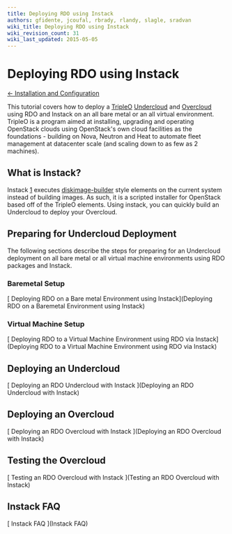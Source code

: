 ```yaml
---
title: Deploying RDO using Instack
authors: gfidente, jcoufal, rbrady, rlandy, slagle, sradvan
wiki_title: Deploying RDO using Instack
wiki_revision_count: 31
wiki_last_updated: 2015-05-05
---
```


# Deploying RDO using Instack

[ ← Installation and Configuration](Install)

This tutorial covers how to deploy a [TripleO](https://wiki.openstack.org/wiki/TripleO) [Undercloud](http://docs.openstack.org/developer/tripleo-incubator/devtest_undercloud.html) and [Overcloud](http://docs.openstack.org/developer/tripleo-incubator/devtest_overcloud.html) using RDO and Instack on an all bare metal or an all virtual environment. TripleO is a program aimed at installing, upgrading and operating OpenStack clouds using OpenStack's own cloud facilities as the foundations - building on Nova, Neutron and Heat to automate fleet management at datacenter scale (and scaling down to as few as 2 machines).

## What is Instack?

Instack [1](https://github.com/agroup/instack) executes [diskimage-builder](https://github.com/openstack/diskimage-builder) style elements on the current system instead of building images. As such, it is a scripted installer for OpenStack based off of the TripleO elements. Using instack, you can quickly build an Undercloud to deploy your Overcloud.

## Preparing for Undercloud Deployment

The following sections describe the steps for preparing for an Undercloud deployment on all bare metal or all virtual machine environments using RDO packages and Instack.

### Baremetal Setup

[ Deploying RDO on a Bare metal Environment using Instack](Deploying RDO on a Baremetal Environment using Instack)

### Virtual Machine Setup

[ Deploying RDO to a Virtual Machine Environment using RDO via Instack](Deploying RDO to a Virtual Machine Environment using RDO via Instack)

## Deploying an Undercloud

[ Deploying an RDO Undercloud with Instack ](Deploying an RDO Undercloud with Instack)

## Deploying an Overcloud

[ Deploying an RDO Overcloud with Instack ](Deploying an RDO Overcloud with Instack)

## Testing the Overcloud

[ Testing an RDO Overcloud with Instack ](Testing an RDO Overcloud with Instack)

## Instack FAQ

[ Instack FAQ ](Instack FAQ)
